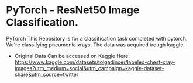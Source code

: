 # PyTorch - ResNet50 Image Classification.
PyTorch
This Repository is for a classification task completed with pytorch. 
We're classifying pneumonia xrays.
The data was acquired trough kaggle.
* Original Data Can be accessed on Kaggle Here:  https://www.kaggle.com/datasets/tolgadincer/labeled-chest-xray-images?utm_medium=social&utm_campaign=kaggle-dataset-share&utm_source=twitter
